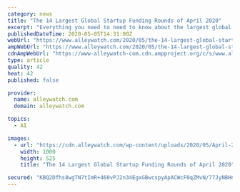 ```yaml
---
category: news
title: "The 14 Largest Global Startup Funding Rounds of April 2020"
excerpt: "Everything you need to need to know about the largest global startup funding rounds of April 2020; broken down by industry, stage, investors, and"
publishedDateTime: 2020-05-05T14:31:00Z
webUrl: "https://www.alleywatch.com/2020/05/the-14-largest-global-startup-funding-rounds-of-april-2020/7/"
ampWebUrl: "https://www.alleywatch.com/2020/05/the-14-largest-global-startup-funding-rounds-of-april-2020/amp/"
cdnAmpWebUrl: "https://www-alleywatch-com.cdn.ampproject.org/c/s/www.alleywatch.com/2020/05/the-14-largest-global-startup-funding-rounds-of-april-2020/amp/"
type: article
quality: 42
heat: 42
published: false

provider:
  name: alleywatch.com
  domain: alleywatch.com

topics:
  - AI

images:
  - url: "https://cdn.alleywatch.com/wp-content/uploads/2020/05/April-2020-top-startup-global-funding-rounds.jpg"
    width: 1000
    height: 525
    title: "The 14 Largest Global Startup Funding Rounds of April 2020"

secured: "KBQ2Dfhs8wgTN7tImR+460vPJ2n34EgxGBwcspyApACWcF0qZMvN/77JyNBHnpnIcMLyE/n3DPDRXDCV4cEaPddNl32iXiWmNXHMBimf+hfzavmzVXIUO4wpONE3qC+SSW3Q9IPQooOTUzSeFXmQMup0B5/2dYdc9Hm6wNIhGQvfcBTg+kkU6wIvusL2BYRRK2e8cIu2LkmcS6R6DwwJVxOxkw/P0UgnnKcSVanFYRuLfWrkKnvL3Pxgk8ALul7/bDanCiVSjr19NhEl9po8KFX/3yuN4bQEamgoEmRy2qJ9MqIOlrSzMae3ptzqG6tM;6YiHXNL4uMSICa9qENZ3hg=="
---
```


